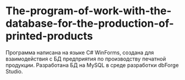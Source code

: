 # The-program-of-work-with-the-database-for-the-production-of-printed-products
Программа написана на языке C# WinForms, создана для взаимодействия с БД предприятия по производству печатной продукции.
Разработана БД на MySQL в среде разработки dbForge Studio.

